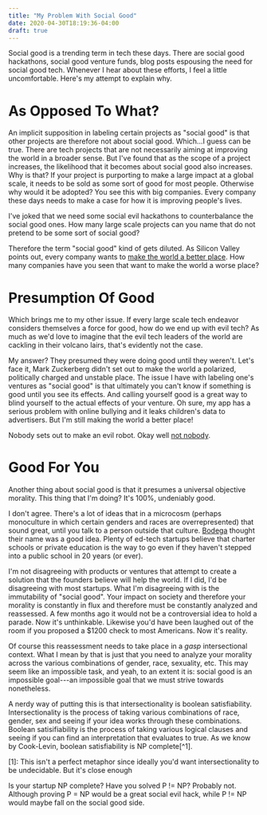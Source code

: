 ```yaml
---
title: "My Problem With Social Good"
date: 2020-04-30T18:19:36-04:00
draft: true
---
```


Social good is a trending term in tech these days. There are social
good hackathons, social good venture funds, blog posts espousing the
need for social good tech. Whenever I hear about these efforts, I feel
a little uncomfortable. Here's my attempt to explain why.

# As Opposed To What?

An implicit supposition in labeling certain projects as "social good"
is that other projects are therefore not about social good. Which...I
guess can be true. There are tech projects that are not necessarily
aiming at improving the world in a broader sense. But I've found that
as the scope of a project increases, the likelihood that it becomes
about social good also increases. Why is that?  If your project is
purporting to make a large impact at a global scale, it needs to be
sold as some sort of good for most people. Otherwise why would it be
adopted? You see this with big companies. Every company these days
needs to make a case for how it is improving people's lives.

I've joked that we need some social evil hackathons to counterbalance
the social good ones. How many large scale projects can you name that
do not pretend to be some sort of social good?

Therefore the term "social good" kind of gets diluted. As Silicon
Valley points out, every company wants to [make the world a better
place](https://www.youtube.com/watch?v=B8C5sjjhsso). How many
companies have you seen that want to make the world a worse place?

# Presumption Of Good

Which brings me to my other issue. If every large scale tech endeavor
considers themselves a force for good, how do we end up with evil
tech? As much as we'd love to imagine that the evil tech leaders of
the world are cackling in their volcano lairs, that's evidently not
the case.

My answer? They presumed they were doing good until they
weren't. Let's face it, Mark Zuckerberg didn't set out to make the
world a polarized, politically charged and unstable place. The issue I
have with labeling one's ventures as "social good" is that ultimately
you can't know if something is good until you see its effects. And
calling yourself good is a great way to blind yourself to the actual
effects of your venture. Oh sure, my app has a serious problem with
online bullying and it leaks children's data to advertisers. But I'm
still making the world a better place!

Nobody sets out to make an evil robot. Okay well [not
nobody](https://www.youtube.com/watch?v=z0NgUhEs1R4).

# Good For You

Another thing about social good is that it presumes a universal
objective morality. This thing that I'm doing? It's 100%, undeniably
good.

I don't agree. There's a lot of ideas that in a microcosm (perhaps
monoculture in which certain genders and races are overrepresented)
that sound great, until you talk to a person outside that
culture. [Bodega](https://techcrunch.com/2019/09/25/bodega-once-dubbed-americas-most-hated-startup-has-quietly-raised-millions/)
thought their name was a good idea. Plenty of ed-tech startups believe
that charter schools or private education is the way to go even if
they haven't stepped into a public school in 20 years (or ever).

I'm not disagreeing with products or ventures that attempt to create a
solution that the founders believe will help the world. If I did, I'd
be disagreeing with most startups. What I'm disagreeing with is the
immutability of "social good". Your impact on society and therefore
your morality is constantly in flux and therefore must be constantly
analyzed and reassessed. A few months ago it would not be a
controversial idea to hold a parade. Now it's unthinkable. Likewise
you'd have been laughed out of the room if you proposed a $1200 check
to most Americans. Now it's reality.

Of course this reassessment needs to take place in a *gasp*
intersectional context. What I mean by that is just that you need to
analyze your morality across the various combinations of gender, race,
sexuality, etc. This may seem like an impossible task, and yeah, to an
extent it is: social good is an impossible goal---an impossible goal
that we must strive towards nonetheless.

A nerdy way of putting this is that intersectionality is boolean
satisfiability. Intersectionality is the process of taking various
combinations of race, gender, sex and seeing if your idea works
through these combinations. Boolean satisifiability is the process of
taking various logical clauses and seeing if you can find an
interpretation that evaluates to true. As we know by Cook-Levin,
boolean satisfiability is NP complete[^1].

[1]: This isn't a perfect metaphor since ideally you'd want intersectionality to be undecidable. But it's close enough

Is your startup NP complete? Have you solved P != NP? Probably
not. Although proving P = NP would be a great social evil hack, while
P != NP would maybe fall on the social good side.

# 
